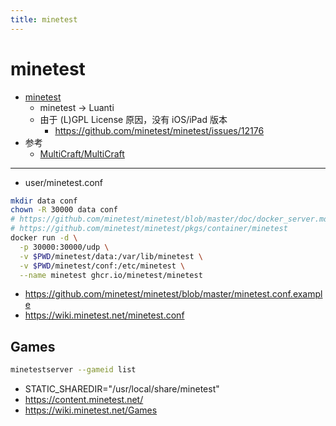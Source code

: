```yaml
---
title: minetest
---
```


# minetest

- [minetest](https://github.com/minetest/minetest)
  - minetest -> Luanti
  - 由于 (L)GPL License 原因，没有 iOS/iPad 版本
    - https://github.com/minetest/minetest/issues/12176
- 参考
  - [MultiCraft/MultiCraft](https://github.com/MultiCraft/MultiCraft)

---

- user/minetest.conf

```bash
mkdir data conf
chown -R 30000 data conf
# https://github.com/minetest/minetest/blob/master/doc/docker_server.md
# https://github.com/minetest/minetest/pkgs/container/minetest
docker run -d \
  -p 30000:30000/udp \
  -v $PWD/minetest/data:/var/lib/minetest \
  -v $PWD/minetest/conf:/etc/minetest \
  --name minetest ghcr.io/minetest/minetest
```

- https://github.com/minetest/minetest/blob/master/minetest.conf.example
- https://wiki.minetest.net/minetest.conf

## Games

```bash
minetestserver --gameid list
```

- STATIC_SHAREDIR="/usr/local/share/minetest"
- https://content.minetest.net/
- https://wiki.minetest.net/Games
